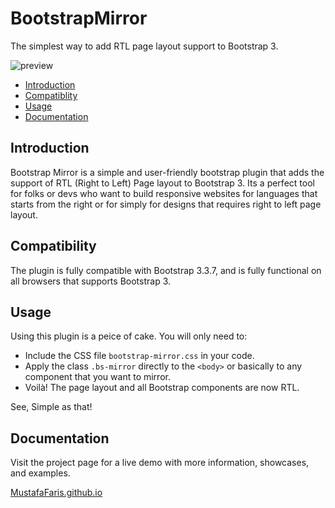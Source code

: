 # BootstrapMirror
The simplest way to add RTL page layout support to Bootstrap 3.

![preview](https://github.com/MustafaFaris/BootstrapMirror/blob/master/img/intro.jpg)

- [Introduction](https://github.com/MustafaFaris/bootstrapmirror#introduction)
- [Compatiblity](https://github.com/MustafaFaris/bootstrapmirror#compatiblity)
- [Usage](https://github.com/MustafaFaris/bootstrapmirror#usage)
- [Documentation](https://github.com/MustafaFaris/bootstrapmirror#documentation)

## Introduction
Bootstrap Mirror is a simple and user-friendly bootstrap plugin that adds the support of RTL (Right to Left) Page layout to Bootstrap 3. Its a perfect tool for folks or devs who want to build responsive websites for languages that starts from the right or for simply for designs that requires right to left page layout.

## Compatibility
The plugin is fully compatible with Bootstrap 3.3.7, and is fully functional on all browsers that supports Bootstrap 3.

## Usage
Using this plugin is a peice of cake. You will only need to:

- Include the CSS file `bootstrap-mirror.css` in your code.
- Apply the class `.bs-mirror` directly to the `<body>` or basically to any component that you want to mirror.
- Voilà! The page layout and all Bootstrap components are now RTL.
 
See, Simple as that!

## Documentation
Visit the project page for a live demo with more information, showcases, and examples.

[MustafaFaris.github.io](https://mustafafaris.github.io)

